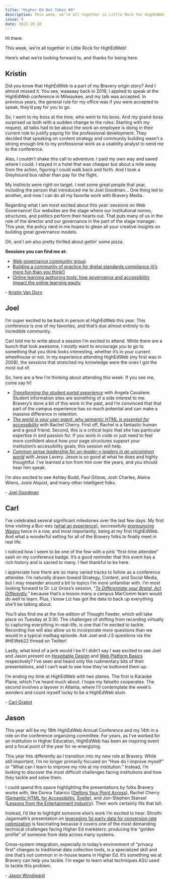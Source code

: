 ```yaml
---
title: "Higher Ed Hot Takes #9"
description: This week, we’re all together in Little Rock for HighEdWeb!
issue: 9
date: 2022-10-10
---
```


Hi there.

This week, we’re all together in Little Rock for HighEdWeb!

Here’s what we’re looking forward to, and thanks for being here.

Kristin
-------

Did you know that HighEdWeb is a part of my Bravery origin story? And I almost missed it. You see, waaaaay back in 2019, I applied to speak at the HighEdWeb conference in Milwaukee, and my talk was accepted. In previous years, the general rule for my office was if you were accepted to speak, they’d pay for you to go.

So, I went to my boss at the time, who went to his boss. And my grand-boss surprised us both with a sudden change to the rules: Starting with my request, all talks had to be about the work an employee is doing in their current role to justify paying for the professional development. They decided that speaking on content strategy and community building wasn’t a strong enough link to my professional work as a usability analyst to send me to the conference.

Alas, I couldn’t shake this call to adventure. I paid my own way and saved where I could. I stayed in a hotel that was cheaper but about a mile away from the action, figuring I could walk back and forth. And I took a Greyhound bus rather than pay for the flight.

My instincts were right on target. I met some great people that year, including the person that introduced me to Joel Goodman… One thing led to another, and now I can do all my favorite work with Bravery Media.

Regarding what I am most excited about this year: sessions on Web Governance! Our websites are the stage where our institutional norms, structures, and politics perform their hearts out. That puts many of us in the role of the director and our governance in the part of the stage manager. This year, the policy nerd in me hopes to glean all your creative insights on building great governance models.

Oh, and I am also pretty thrilled about gettin’ some pizza.  

**Sessions you can find me at:**

* [Web governance community group](https://events.highedweb.org/heweb22/session/910533/web-governance-community-group?utm_campaign=Higher%20Ed%20Hot%20Takes&utm_medium=email&utm_source=Revue%20newsletter)
* [Building a community of practice for digital standards compliance (it’s more fun than you think!)](https://events.highedweb.org/heweb22/session/896976/building-a-community-of-practice-for-digital-standards-compliance-it's-more-fun-than-you-think?utm_campaign=Higher%20Ed%20Hot%20Takes&utm_medium=email&utm_source=Revue%20newsletter)
* [Online learning authoring tools: how governance and accessibility impact the online learning equity](https://events.highedweb.org/heweb22/session/914731/online-learning-authoring-tools-how-governance-and-accessibility-impact-the-online-learning-equity?utm_campaign=Higher%20Ed%20Hot%20Takes&utm_medium=email&utm_source=Revue%20newsletter)

\- [Kristin Van Dorn](https://twitter.com/yossariansghost?utm_campaign=Higher%20Ed%20Hot%20Takes&utm_medium=email&utm_source=Revue%20newsletter)

Joel
----

I’m super excited to be back in person at HighEdWeb this year. This conference is one of my favorites, and that’s due almost entirely to its incredible community.

Carl told me to write about a session I’m excited to attend. While there are a bunch that look awesome, I mostly want to encourage you to go to something that you think looks interesting, whether it’s in your current wheelhouse or not. In my experience attending HighEdWeb (my first was in 2008), the sessions that stretched my knowledge were the ones I got the most out of.

So, here are a few I’m thinking about attending this week. If you see me, come say hi!

* [_Transforming the student portal experience_](https://events.highedweb.org/heweb22/session/896975/transforming-the-student-portal-experience?utm_campaign=Higher%20Ed%20Hot%20Takes&utm_medium=email&utm_source=Revue%20newsletter) with Angela Cavaliere. Student information sites are something of a side interest to me. Bravery’s done a bit of this work in the past, and I’m convinced that that part of the campus experience has so much potential and can make a massive difference in retention.
* [_The world is your user agent: why semantic HTML is essential for accessibility_](https://events.highedweb.org/heweb22/session/896629/the-world-is-your-user-agent-why-semantic-html-is-important-for-accessibility?utm_campaign=Higher%20Ed%20Hot%20Takes&utm_medium=email&utm_source=Revue%20newsletter) with Rachel Cherry. First off, Rachel is a fantastic human and a good friend. Second, this is a critical topic that she has particular expertise in and passion for. If you work in code or just need to feel more confident about how your page structures support your institution’s accessibility goals, this session will help.
* [_Common sense leadership for un-leader-y leaders in an uncommon world_](https://events.highedweb.org/heweb22/session/901729/common-sense-leadership-for-un-leader-y-leaders-in-an-uncommon-world?utm_campaign=Higher%20Ed%20Hot%20Takes&utm_medium=email&utm_source=Revue%20newsletter) _with_ Jesse Lavery. Jesse is so good at what he does and highly thoughtful. I’ve learned a ton from him over the years, and you should hear him speak.

I’m also excited to see Ashley Budd, Paul Gilzow, Josh Charles, Alaina Wiens, Josie Alquist, and many other intelligent folks.

\- [Joel Goodman](https://joelgoodman.co/?utm_source=HEHT)

Carl
----

I’ve celebrated several significant milestones over the last few days. My first time visiting a Buc-ees ([what an experience](https://twitter.com/CarlGratiot/status/1578809561515175936?s=20&t=_4qcAKepyhZboBHzh9gC_w&utm_campaign=Higher%20Ed%20Hot%20Takes&utm_medium=email&utm_source=Revue%20newsletter)), successfully [pronouncing Wagyu](https://twitter.com/CarlGratiot/status/1578894893245935617?s=20&t=_4qcAKepyhZboBHzh9gC_w&utm_campaign=Higher%20Ed%20Hot%20Takes&utm_medium=email&utm_source=Revue%20newsletter) twice in a row, and most importantly, being at my first HighEdWeb. And what a wonderful setting for all of the Bravery folks to finally meet in real life.

I noticed how I seem to be one of the few with a pink “first-time attendee” sash on my conference badge. It’s a good reminder that this event has a rich history and is sacred to many. I feel thankful to be here.

I appreciate how there are so many varied tracks to follow as a conference attendee. I’m naturally drawn toward Strategy, Content, and Social Media, but I may meander around a bit to topics I’m more unfamiliar with. I’m most looking forward to Dr. Liz Gross’s session, “[_To Differentiate your Brand, Act Differently_](https://events.highedweb.org/heweb22/session/897393/to-differentiate-your-brand-act-differently?utm_campaign=Higher%20Ed%20Hot%20Takes&utm_medium=email&utm_source=Revue%20newsletter)_,_” because that’s a lesson many a campus MarComm team would do well to learn. Plus, I know Liz has got the data to back up everything she’ll be talking about.

You’ll also find me at the live edition of Thought Feeder, which will take place on Tuesday at 3:30. The challenges of shifting from recording virtually to capturing everything in-real-life, is one that I’m excited to tackle. Recording live will also allow us to incorporate more questions than we would in a typical mailbag episode. Ask Joel and J.S questions via the #HEWeb22 thread on Twitter!

Lastly, what kind of a jerk would I be if I didn’t say I was excited to see Joel and Jason present on [Hospitable Design](https://events.highedweb.org/heweb22/session/896622/personalization-and-hospitable-design?utm_campaign=Higher%20Ed%20Hot%20Takes&utm_medium=email&utm_source=Revue%20newsletter) and [Web Platform Basics](https://events.highedweb.org/heweb22/session/897389/brush-up-on-web-platform-basics?utm_campaign=Higher%20Ed%20Hot%20Takes&utm_medium=email&utm_source=Revue%20newsletter) respectively? I’ve seen and heard only the rudimentary bits of their presentations, and I can’t wait to see how they’ve buttoned them up.

I’m ending my time at HighEdWeb with two planes. The first is Karaoke Plane, which I’ve heard much about. I hope my falsetto cooperates. The second involves a layover in Atlanta, where I’ll contemplate the week’s wonders and count myself lucky to be a HighEdWeb alum.

\- [Carl Gratiot](https://twitter.com/CarlGratiot?utm_campaign=Higher%20Ed%20Hot%20Takes&utm_medium=email&utm_source=Revue%20newsletter)

Jason
-----

This year will be my 18th HighEdWeb Annual Conference and my 14th in a role on the conference organizing committee. For years, as I’ve worked for an institution in Higher Education, HighEdWeb has been an inspiring event and a focal point of the year for re-energizing.

This year hits differently as I transition into my new role at Bravery. While still important, I’m no longer primarily focused on “How do I improve myself” or “What can I learn to improve my role at my institution.” Instead, I’m looking to discover the most difficult challenges facing institutions and how they tackle and solve them.

I could spend this space highlighting the presentations by folks Bravery works with, like Donna Talarico ([Getting Your Point Across](https://events.highedweb.org/heweb22/session/902670/lightning-talks?utm_campaign=Higher%20Ed%20Hot%20Takes&utm_medium=email&utm_source=Revue%20newsletter)), Rachel Cherry ([Semantic HTML for Accessibility](https://events.highedweb.org/heweb22/session/896629/the-world-is-your-user-agent-why-semantic-html-is-important-for-accessibility?utm_campaign=Higher%20Ed%20Hot%20Takes&utm_medium=email&utm_source=Revue%20newsletter), [Svelte](https://events.highedweb.org/heweb22/session/1052917/get-your-web-apps-lean-with-svelte?utm_campaign=Higher%20Ed%20Hot%20Takes&utm_medium=email&utm_source=Revue%20newsletter)), and Jon-Stephen Stansel ([Lessons from the Entertainment Industry](https://events.highedweb.org/heweb22/session/896624/lights-camera-tweet-what-higher-ed-social-media-can-learn-from-the-entertainment-industry?utm_campaign=Higher%20Ed%20Hot%20Takes&utm_medium=email&utm_source=Revue%20newsletter)). Their work certainly fits that bill.

Instead, I’d like to highlight someone else’s work I’m excited to hear. Shruthi Jagannath’s presentation on [leveraging 1st party data for conversion rate optimization](https://events.highedweb.org/heweb22/session/1038942/optimizing-media-campaigns-by-machine-learning-and-1st-party-data?utm_campaign=Higher%20Ed%20Hot%20Takes&utm_medium=email&utm_source=Revue%20newsletter) is fascinating because it covers one of the most demanding technical challenges facing Higher Ed marketers: producing the “golden profile” of someone from data across many systems.

Cross-system integration, especially in today’s environment of “privacy first” changes to traditional data collection tools, is a specialized skill and one that’s not common in in-house teams in Higher Ed. It’s something we at Bravery can help you tackle. I’m eager to learn what techniques ASU used to tackle this problem.

\- [Jason Woodward](https://twitter.com/woodwardjd?utm_campaign=Higher%20Ed%20Hot%20Takes&utm_medium=email&utm_source=Revue%20newsletter)
